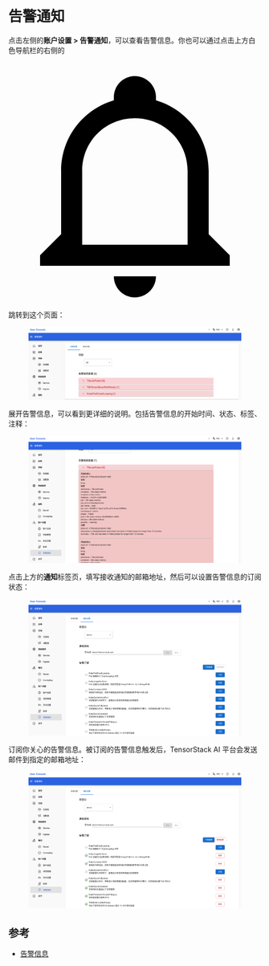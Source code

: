 # 告警通知

点击左侧的**账户设置 > 告警通知**，可以查看告警信息。你也可以通过点击上方白色导航栏的右侧的<span class="twemoji"><svg xmlns="http://www.w3.org/2000/svg" viewBox="0 0 24 24"><path d="M10 21h4c0 1.1-.9 2-2 2s-2-.9-2-2m11-2v1H3v-1l2-2v-6c0-3.1 2-5.8 5-6.7V4c0-1.1.9-2 2-2s2 .9 2 2v.3c3 .9 5 3.6 5 6.7v6l2 2m-4-8c0-2.8-2.2-5-5-5s-5 2.2-5 5v7h10v-7Z"/></svg></span>跳转到这个页面：

<figure class="screenshot">
  <img alt="alert" src="../../assets/guide/account/alert.png" />
</figure>

展开告警信息，可以看到更详细的说明。包括告警信息的开始时间、状态、标签、注释：

<figure class="screenshot">
  <img alt="alert-detailed" src="../../assets/guide/account/alert-detailed.png" />
</figure>

点击上方的**通知**标签页，填写接收通知的邮箱地址，然后可以设置告警信息的订阅状态：

<figure class="screenshot">
  <img alt="subscribe-alert" src="../../assets/guide/account/subscribe-alert.png" />
</figure>

订阅你关心的告警信息。被订阅的告警信息触发后，TensorStack AI 平台会发送邮件到指定的邮箱地址：

<figure class="screenshot">
  <img alt="subscribed-alert" src="../../assets/guide/account/subscribed-alert.png" />
</figure>

## 参考

- [告警信息](../../security/alert.md#告警信息)
